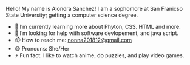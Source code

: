 Hello! My name is Alondra Sanchez! I am a sophomore at San Franicso State University; getting a computer science degree. 
- 🌱 I’m currently learning more about Phyton, CSS. HTML and more.
- 🤔 I’m looking for help with software devlopement, and java script.
- 📫 How to reach me: nonna201812@gmail.com
- 😄 Pronouns: She/Her
- ⚡ Fun fact: I like to watch anime, do puzzles, and play video games. 

<!--**Nonna201812/Nonna201812** is a ✨ _special_ ✨ repository because its `README.md` (this file) appears on your GitHub profile.-->

